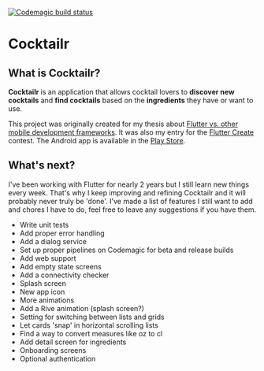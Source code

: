 [![Codemagic build status](https://api.codemagic.io/apps/5d654d7350359b00172b38d6/5e395c5be85028119447a15f/status_badge.svg)](https://codemagic.io/apps/5d654d7350359b00172b38d6/5e395c5be85028119447a15f/latest_build)
<!-- CodeCoverage here -->

# Cocktailr

## What is Cocktailr?

**Cocktailr** is an application that allows cocktail lovers to **discover new cocktails** and **find cocktails** based on the **ingredients** they have or want to use.

This project was originally created for my thesis about [Flutter vs. other mobile development frameworks](https://medium.com/in-the-pocket-insights/flutter-versus-other-mobile-development-frameworks-a-ui-and-performance-experiment-abf9e2f3475f). It was also my entry for the [Flutter Create](https://flutter.dev/create) contest. The Android app is available in the [Play Store](https://play.google.com/store/apps/details?id=com.bramdeconinck.cocktailr&hl=en_US).

## What's next?

I've been working with Flutter for nearly 2 years but I still learn new things every week. That's why I keep improving and refining Cocktailr and it will probably never truly be 'done'. I've made a list of features I still want to add and chores I have to do, feel free to leave any suggestions if you have them.

- Write unit tests
- Add proper error handling
- Add a dialog service
- Set up proper pipelines on Codemagic for beta and release builds
- Add web support
- Add empty state screens
- Add a connectivity checker
- Splash screen
- New app icon
- More animations
- Add a Rive animation (splash screen?)
- Setting for switching between lists and grids
- Let cards 'snap' in horizontal scrolling lists
- Find a way to convert measures like oz to cl
- Add detail screen for ingredients
- Onboarding screens
- Optional authentication

